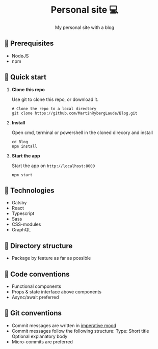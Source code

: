 <h1 align="center">
  Personal site 💻
</h1>
<p align="center">
  My personal site with a blog
</p>

## 📄 Prerequisites

- NodeJS
- npm

## 🚀 Quick start

1.  **Clone this repo**

    Use git to clone this repo, or download it.

    ```shell
    # Clone the repo to a local directory
    git clone https://github.com/MartinRybergLaude/Blog.git
    ```

2.  **Install**

    Open cmd, terminal or powershell in the cloned direcory and install

    ```shell
    cd Blog
    npm install
    ```

3.  **Start the app**

    Start the app on `http://localhost:8000`

    ```shell
    npm start
    ```

## 🧐 Technologies

- Gatsby
- React
- Typescript
- Sass
- CSS-modules
- GraphQL

## 📁 Directory structure

- Package by feature as far as possible

## 📑 Code conventions

- Functional components
- Props & state interface above components
- Async/await preferred

## 📑 Git conventions

- Commit messages are written in <a href="https://en.wikipedia.org/wiki/Imperative_mood">imperative mood</a>
- Commit messages follow the following structure:
  Type: Short title
  Optional explanatory body
- Micro-commits are preferred
